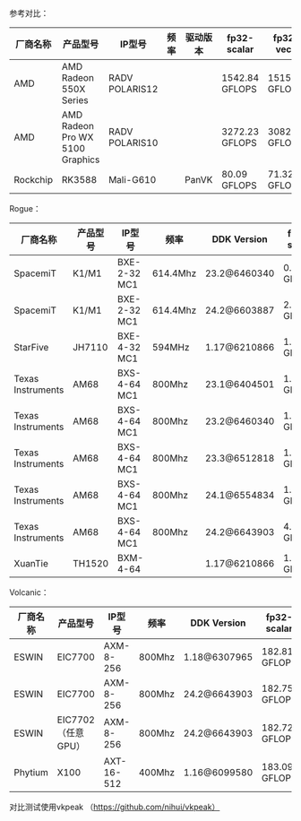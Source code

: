 参考对比：

| 厂商名称 | 产品型号                        | IP型号         | 频率 | 驱动版本 | fp32-scalar    | fp32-vec4      | fp16-scalar | fp16-vec4 | int32-scalar | int32-vec4   | int16-scalar | int16-vec4 |
| -------- | ------------------------------- | -------------- | ---- | -------- | -------------- | -------------- | ----------- | --------- | ------------ | ------------ | ------------ | ---------- |
| AMD      | AMD Radeon 550X Series          | RADV POLARIS12 |      |          | 1542.84 GFLOPS | 1515.31 GFLOPS |             |           | 308.55 GIOPS | 308.52 GIOPS |              |            |
| AMD      | AMD Radeon Pro WX 5100 Graphics | RADV POLARIS10 |      |          | 3272.23 GFLOPS | 3082.63 GFLOPS |             |           | 703.87 GIOPS | 702.09 GIOPS |              |            |
| Rockchip | RK3588                          | Mali-G610      |      | PanVK    | 80.09 GFLOPS   | 71.32 GFLOPS   |             |           | 27.08 GIOPS  | 26.95 GIOPS  |              |            |



Rogue：

| 厂商名称          | 产品型号 | IP型号       | 频率     | DDK Version  | fp32-scalar | fp32-vec4   | fp16-scalar | fp16-vec4   | int32-scalar | int32-vec4 | int16-scalar | int16-vec4 |
| ----------------- | -------- | ------------ | -------- | ------------ | ----------- | ----------- | ----------- | ----------- | ------------ | ---------- | ------------ | ---------- |
| SpacemiT          | K1/M1    | BXE-2-32 MC1 | 614.4Mhz | 23.2@6460340 | 0.67 GFLOPS | 0.76 GFLOPS | 1.31 GFLOPS | 0.88 GFLOPS | 7.64 GIOPS   | 0.67 GIOPS | 7.64 GIOPS   | 0.67 GIOPS |
| SpacemiT          | K1/M1    | BXE-2-32 MC1 | 614.4Mhz | 24.2@6603887 | 2.56 GFLOPS | 0.76 GFLOPS | 2.53 GFLOPS | 0.88 GFLOPS | 7.74 GIOPS   | 0.67 GIOPS | 7.78 GIOPS   | 0.67 GIOPS |
| StarFive          | JH7110   | BXE-4-32 MC1 | 594MHz   | 1.17@6210866 | 1.08 GFLOPS | 2.31 GFLOPS | 5.84 GFLOPS | 1.89 GFLOPS | 4.67 GIOPS   | 1.15 GIOPS | 4.67 GIOPS   | 1.15 GIOPS |
| Texas Instruments | AM68     | BXS-4-64 MC1 | 800Mhz   | 23.1@6404501 | 1.18 GFLOPS | 1.36 GFLOPS | 2.34 GFLOPS | 1.48 GFLOPS | 14.25 GIOPS  | 1.19 GIOPS | 14.49 GIOPS  | 1.17 GIOPS |
| Texas Instruments | AM68     | BXS-4-64 MC1 | 800Mhz   | 23.2@6460340 | 1.18 GFLOPS | 1.36 GFLOPS | 2.34 GFLOPS | 1.48 GFLOPS | 14.30 GIOPS  | 1.19 GIOPS | 14.47 GIOPS  | 1.17 GIOPS |
| Texas Instruments | AM68     | BXS-4-64 MC1 | 800Mhz   | 23.3@6512818 | 1.18 GFLOPS | 1.36 GFLOPS | 2.34 GFLOPS | 1.48 GFLOPS | 14.28 GIOPS  | 1.19 GIOPS | 14.44 GIOPS  | 1.17 GIOPS |
| Texas Instruments | AM68     | BXS-4-64 MC1 | 800Mhz   | 24.1@6554834 | 1.18 GFLOPS | 1.36 GFLOPS | 2.35 GFLOPS | 1.48 GFLOPS | 14.54 GIOPS  | 1.18 GIOPS | 14.61 GIOPS  | 1.17 GIOPS |
| Texas Instruments | AM68     | BXS-4-64 MC1 | 800Mhz   | 24.2@6643903 | 4.61 GFLOPS | 1.36 GFLOPS | 4.67 GFLOPS | 1.48 GFLOPS | 14.55 GIOPS  | 1.18 GIOPS | 14.56 GIOPS  | 1.17 GIOPS |
| XuanTie           | TH1520   | BXM-4-64     |          | 1.17@6210866 | 1.54 GFLOPS | 3.09 GFLOPS | 8.58 GFLOPS | 2.54 GFLOPS | 8.68 GIOPS   | 1.54 GIOPS | 8.68 GIOPS   | 1.54 GIOPS |



Volcanic：



| 厂商名称 | 产品型号           | IP型号     | 频率   | DDK Version  | fp32-scalar   | fp32-vec4     | fp16-scalar   | fp16-vec4     | int32-scalar | int32-vec4  | int16-scalar | int16-vec4  |
| -------- | ------------------ | ---------- | ------ | ------------ | ------------- | ------------- | ------------- | ------------- | ------------ | ----------- | ------------ | ----------- |
| ESWIN    | EIC7700            | AXM-8-256  | 800Mhz | 1.18@6307965 | 182.81 GFLOPS | 101.30 GFLOPS | 182.53 GFLOPS | 91.69 GFLOPS  | 45.33 GIOPS  | 42.26 GIOPS | 45.15 GIOPS  | 42.39 GIOPS |
| ESWIN    | EIC7700            | AXM-8-256  | 800Mhz | 24.2@6643903 | 182.75 GFLOPS | 182.79 GFLOPS | 182.46 GFLOPS | 149.08 GFLOPS | 45.32 GIOPS  | 42.54 GIOPS | 45.15 GIOPS  | 42.50 GIOPS |
| ESWIN    | EIC7702（任意GPU） | AXM-8-256  | 800Mhz | 24.2@6643903 | 182.72 GFLOPS | 182.74 GFLOPS | 182.43 GFLOPS | 149.24 GFLOPS | 45.37 GIOPS  | 42.57 GIOPS | 45.18 GIOPS  | 42.52 GIOPS |
| Phytium  | X100               | AXT-16-512 | 400Mhz | 1.16@6099580 | 183.09 GFLOPS | 100.91 GFLOPS | 182.92 GFLOPS | 91.86 GFLOPS  | 45.41 GIOPS  | 42.44 GIOPS | 45.33 GIOPS  | 42.38 GIOPS |



对比测试使用vkpeak （https://github.com/nihui/vkpeak）
